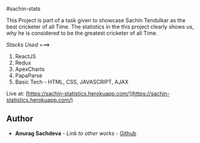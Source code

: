 #sachin-stats

This Project is part of a task given to showcase Sachin Tendulkar as the best cricketer of all Time. The statistics in the this project clearly shows us, why he is considered to be the greatest cricketer of all Time.

*Stacks Used* ===>
1) ReactJS
2) Redux
3) ApexCharts
4) PapaParse
5) Basic Tech - HTML, CSS, JAVASCRIPT, AJAX

Live at:
[https://sachin-statistics.herokuapp.com/](https://sachin-statistics.herokuapp.com/)

## Author

* **Anurag Sachdeva** - *Link to other works* - [Github](https://github.com/anuragsachdeva28)